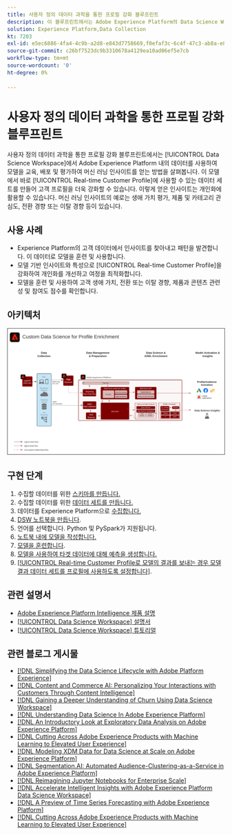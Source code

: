 ```yaml
---
title: 사용자 정의 데이터 과학을 통한 프로필 강화 블루프린트
description: 이 블루프린트에서는 Adobe Experience Platform의 Data Science Workspace에서 Experience Platform 내 데이터를 사용해 머신 러닝 인사이트를 제공할 수 있는 모델을 훈련, 배포 및 사용하는 방법을 보여 줍니다.
solution: Experience Platform,Data Collection
kt: 7203
exl-id: e5ec6886-4fa4-4c9b-a2d8-e843d7758669,f0efaf3c-6c4f-47c3-ab8a-e8e146dd071c
source-git-commit: c26bf7523dc9b3310678a4129ea10ad06ef5e7cb
workflow-type: tm+mt
source-wordcount: '0'
ht-degree: 0%

---
```


# 사용자 정의 데이터 과학을 통한 프로필 강화 블루프린트

사용자 정의 데이터 과학을 통한 프로필 강화 블루프린트에서는 [!UICONTROL Data Science Workspace]에서 Adobe Experience Platform 내의 데이터를 사용하여 모델을 교육, 배포 및 평가하여 머신 러닝 인사이트를 얻는 방법을 살펴봅니다. 이 모델에서 바로 [!UICONTROL Real-time Customer Profile]에 사용할 수 있는 데이터 세트를 만들어 고객 프로필을 더욱 강화할 수 있습니다. 이렇게 얻은 인사이트는 개인화에 활용할 수 있습니다. 머신 러닝 인사이트의 예로는 생애 가치 평가, 제품 및 카테고리 관심도, 전환 경향 또는 이탈 경향 등이 있습니다.

## 사용 사례

* Experience Platform의 고객 데이터에서 인사이트를 찾아내고 패턴을 발견합니다. 이 데이터로 모델을 훈련 및 사용합니다.
* 모델 기반 인사이트와 특성으로 [!UICONTROL Real-time Customer Profile]을 강화하여 개인화를 개선하고 여정을 최적화합니다.
* 모델을 훈련 및 사용하여 고객 생애 가치, 전환 또는 이탈 경향, 제품과 콘텐츠 관련성 및 참여도 점수를 확인합니다.

## 아키텍처

<img src="assets/data_science.svg" alt="사용자 정의 데이터 과학을 통한 프로필 강화 블루프린트용 참조 아키텍처" style="border:1px solid #4a4a4a" />

## 구현 단계

1. 수집할 데이터를 위한 [스키마를 만듭니다.](https://experienceleague.adobe.com/?recommended=ExperiencePlatform-D-1-2021.1.xdm)
1. 수집할 데이터를 위한 [데이터 세트를 만듭니다.](https://experienceleague.adobe.com/docs/platform-learn/tutorials/data-ingestion/create-datasets-and-ingest-data.html?lang=ko)
1. 데이터를 Experience Platform으로 [수집합니다.](https://experienceleague.adobe.com/?recommended=ExperiencePlatform-D-1-2020.1.dataingestion&amp;lang=ko)
1. [DSW 노트북을 만듭니다](https://experienceleague.adobe.com/docs/platform-learn/tutorials/data-science-workspace/load-data-in-jupyterlab-notebooks.html?lang=en).
1. 언어를 선택합니다. Python 및 PySpark가 지원됩니다.
1. [노트북 내에 모델을 작성합니다.](https://experienceleague.adobe.com/docs/platform-learn/tutorials/data-science-workspace/recipe-builder-template.html?lang=en)
1. [모델을 훈련합니다](https://experienceleague.adobe.com/docs/platform-learn/tutorials/data-science-workspace/schedule-training-scoring.html?lang=en).
1. [모델을 사용하여 타겟 데이터에 대해 예측을 생성합니다.](https://experienceleague.adobe.com/docs/platform-learn/tutorials/data-science-workspace/schedule-training-scoring.html?lang=en)
1. [[!UICONTROL Real-time Customer Profile로 모델의 결과를 보내는 경우 모델 결과 데이터 세트를 프로필에 사용하도록 설정합니다]](https://experienceleague.adobe.com/docs/platform-learn/tutorials/data-science-workspace/dsw-profile-segmentation.html?lang=en).

## 관련 설명서

* [Adobe Experience Platform Intelligence 제품 설명](https://helpx.adobe.com/kr/legal/product-descriptions/adobe-experience-platform-intelligence---product-description.html)
* [[!UICONTROL Data Science Workspace] 설명서](https://experienceleague.adobe.com/docs/experience-platform/data-science-workspace/home.html?lang=ko)
* [[!UICONTROL Data Science Workspace] 튜토리얼](https://experienceleague.adobe.com/docs/platform-learn/tutorials/data-science-workspace/understanding-data-science-workspace.html?lang=ko)

## 관련 블로그 게시물

* [[!DNL Simplifying the Data Science Lifecycle with Adobe Platform Experience]](https://medium.com/adobetech/simplifying-the-data-science-lifecycle-with-adobe-platform-experience-8ea4f056d82f)
* [[!DNL Content and Commerce AI: Personalizing Your Interactions with Customers Through Content Intelligence]](https://medium.com/adobetech/content-and-commerce-ai-personalizing-your-interactions-with-customers-through-content-intelligence-dc182601deab)
* [[!DNL Gaining a Deeper Understanding of Churn Using Data Science Workspace]](https://medium.com/adobetech/gaining-a-deeper-understanding-of-churn-using-data-science-workspace-18a2190e0cf3)
* [[!DNL Understanding Data Science In Adobe Experience Platform]](https://medium.com/adobetech/understanding-data-science-in-adobe-experience-platform-5bce5a17b42)
* [[!DNL An Introductory Look at Exploratory Data Analysis on Adobe Experience Platform]](https://medium.com/adobetech/an-introductory-look-at-exploratory-data-analysis-on-adobe-experience-platform-1bfce7501d9a)
* [[!DNL Cutting Across Adobe Experience Products with Machine Learning to Elevated User Experience]](https://medium.com/adobetech/cutting-across-adobe-experience-products-with-machine-learning-to-elevated-user-experience-7c85000510d1)
* [[!DNL Modeling XDM Data for Data Science at Scale on Adobe Experience Platform]](https://medium.com/adobetech/modeling-xdm-data-for-data-science-at-scale-on-adobe-experience-platform-222bb2a6dbf7)
* [[!DNL Segmentation.AI: Automated Audience-Clustering-as-a-Service in Adobe Experience Platform]](https://medium.com/adobetech/segmentation-ai-automated-audience-clustering-as-a-service-in-adobe-experience-platform-261f4099462c)
* [[!DNL Reimagining Jupyter Notebooks for Enterprise Scale]](https://medium.com/adobetech/reimagining-jupyter-notebooks-for-enterprise-scale-8bc6340d504a)
* [[!DNL Accelerate Intelligent Insights with Adobe Experience Platform Data Science Workspace]](https://medium.com/adobetech/accelerate-intelligent-insights-with-adobe-experience-platform-data-science-workspace-89538bacbbea)
* [[!DNL A Preview of Time Series Forecasting with Adobe Experience Platform]](https://medium.com/adobetech/preview-of-time-series-forecasting-with-adobe-experience-platform-38a2fc778e89)
* [[!DNL Cutting Across Adobe Experience Products with Machine Learning to Elevated User Experience]](https://medium.com/adobetech/cutting-across-adobe-experience-products-with-machine-learning-to-elevated-user-experience-7c85000510d1)
